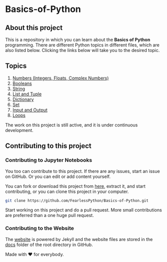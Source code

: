 # Basics-of-Python
## About this project
This is a repository in which you can learn about the **Basics of Python** programming. There are different Python topics in different files, which are also listed below. Clicking the links below will take you to the desired topic.

## Topics
1. [Numbers (Integers, Floats, Complex Numbers)](./Data_Type_1(Numbers%20-%20Integer%2C%20Float%2C%20Complex).ipynb)
1. [Booleans](./Data_Type_2(Boolean).ipynb)
1. [String](./Data_Type_3(String).ipynb)
1. [List and Tuple](./Data_Type_4(List%2C%20Tuples).ipynb)
1. [Dictionary](./Data_Type_5(Dictionary).ipynb)
1. [Set](./Data_Type_6(Set).ipynb)
1. [Input and Output](./INPUT_AND_OUTPUT.ipynb)
1. [Loops](./Loops.ipynb)

The work on this project is still active, and it is under continuous development.

## Contributing to this project
### Contributing to Jupyter Notebooks
You too can contribute to this project. If there are any issues, start an issue on GitHub. Or you can edit or add content yourself.

You can fork or download this project from [here](https://github.com/FearlessPython/Basics-of-Python/archive/master.zip), extract it, and start contributing, or you can clone this project in your computer.
```bash
git clone https://github.com/FearlessPython/Basics-of-Python.git
```
Start working on this project and do a pull request. More small contributions are preferred than a one huge pull request.

### Contributing to the Website
The [website](https://fearlesspython.github.io/Basics-of-Python) is powered by Jekyll and the website files are stored in the [docs](https://github.com/FearlessPython/Basics-of-Python/tree/master/docs) folder of the root directory in GitHub.

Made with ❤️️ for everybody.